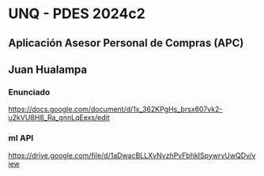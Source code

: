 # UNQ - PDES 2024c2
## Aplicación Asesor Personal de Compras (APC)

## Juan Hualampa

### Enunciado
https://docs.google.com/document/d/1x_362KPgHs_brsx607vk2-u2kVU8H8_Ra_gnnLqEexs/edit

### ml API
https://drive.google.com/file/d/1aDwacBLLXvNvzhPvFbhkISpywrvUwQDv/view
